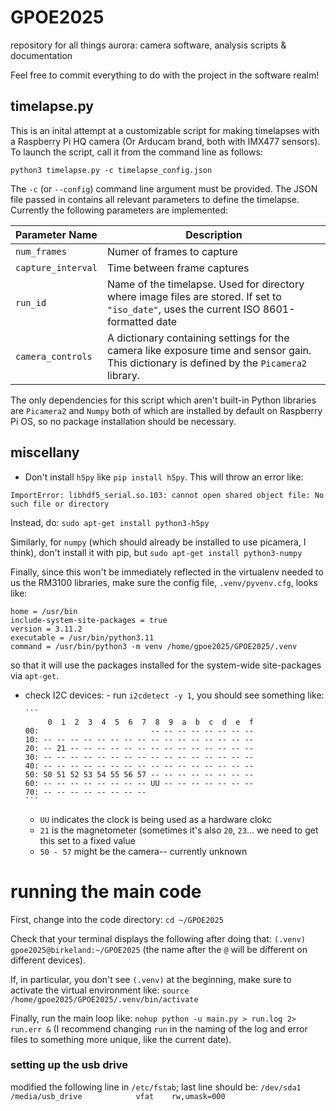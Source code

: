 # GPOE2025
repository for all things aurora: camera software, analysis scripts &amp; documentation

Feel free to commit everything to do with the project in the software realm!

## timelapse.py

This is an inital attempt at a customizable script for making timelapses with a Raspberry Pi HQ camera (Or Arducam brand, both with IMX477 sensors). To launch the script, call it from the command line as follows:

```
python3 timelapse.py -c timelapse_config.json
```

The `-c` (or `--config`) command line argument must be provided. The JSON file passed in contains all relevant parameters to define the timelapse. Currently the following parameters are implemented:

| Parameter Name | Description                |
| -------------- | -------------------------- |
| `num_frames`   | Numer of frames to capture |
| `capture_interval` | Time between frame captures |
| `run_id` | Name of the timelapse. Used for directory where image files are stored. If set to `"iso_date"`, uses the current ISO 8601-formatted date |
| `camera_controls` | A dictionary containing settings for the camera like exposure time and sensor gain. This dictionary is defined by the `Picamera2` library. |

The only dependencies for this script which aren't built-in Python libraries are `Picamera2` and `Numpy` both of which are installed by default on Raspberry Pi OS, so no package installation should be necessary.


## miscellany
- Don't install `h5py` like `pip install h5py`. This will throw an error like:
```
ImportError: libhdf5_serial.so.103: cannot open shared object file: No such file or directory
```
Instead, do:
`sudo apt-get install python3-h5py`

Similarly, for `numpy` (which should already be installed to use picamera, I think), don't install it with pip, but `sudo apt-get install python3-numpy`

Finally, since this won't be immediately reflected in the virtualenv needed to us the RM3100 libraries, make sure the config file, `.venv/pyvenv.cfg`, looks like:

```
home = /usr/bin
include-system-site-packages = true
version = 3.11.2
executable = /usr/bin/python3.11
command = /usr/bin/python3 -m venv /home/gpoe2025/GPOE2025/.venv
```

so that it will use the packages installed for the system-wide site-packages via `apt-get`.


- check I2C devices:
      - run `i2cdetect -y 1`, you should see something like:
  
      ```
           0  1  2  3  4  5  6  7  8  9  a  b  c  d  e  f
      00:                         -- -- -- -- -- -- -- -- 
      10: -- -- -- -- -- -- -- -- -- -- -- -- -- -- -- -- 
      20: -- 21 -- -- -- -- -- -- -- -- -- -- -- -- -- -- 
      30: -- -- -- -- -- -- -- -- -- -- -- -- -- -- -- -- 
      40: -- -- -- -- -- -- -- -- -- -- -- -- -- -- -- -- 
      50: 50 51 52 53 54 55 56 57 -- -- -- -- -- -- -- -- 
      60: -- -- -- -- -- -- -- -- UU -- -- -- -- -- -- -- 
      70: -- -- -- -- -- -- -- --    
      ```
  - `UU` indicates the clock is being used as a hardware clokc
  - `21` is the magnetometer (sometimes it's also `20`, `23`... we need to get this set to a fixed value
  - `50 - 57` might be the camera-- currently unknown

# running the main code
First, change into the code directory:
`cd ~/GPOE2025`

Check that your terminal displays the following after doing that:
`(.venv) gpoe2025@birkeland:~/GPOE2025`
(the name after the `@` will be different on different devices).

If, in particular, you don't see `(.venv)` at the beginning, make sure to activate the virtual environment like:
`source /home/gpoe2025/GPOE2025/.venv/bin/activate`

Finally, run the main loop like:
`nohup python -u main.py > run.log 2> run.err &`
(I recommend changing `run` in the naming of the log and error files to something more unique, like the current date).

### setting up the usb drive
modified the following line in `/etc/fstab`; last line should be:
`/dev/sda1 /media/usb_drive            vfat    rw,umask=000`
